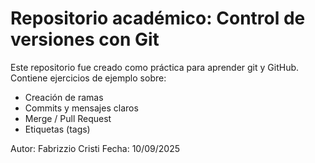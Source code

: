 # Repositorio académico: Control de versiones con Git

Este repositorio fue creado como práctica para aprender git y GitHub.
Contiene ejercicios de ejemplo sobre:
- Creación de ramas
- Commits y mensajes claros
- Merge / Pull Request
- Etiquetas (tags)

Autor: Fabrizzio Cristi
Fecha: 10/09/2025
